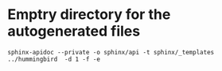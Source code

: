 # Emptry directory for the autogenerated files

`sphinx-apidoc --private -o sphinx/api -t sphinx/_templates ../hummingbird  -d 1 -f -e`
